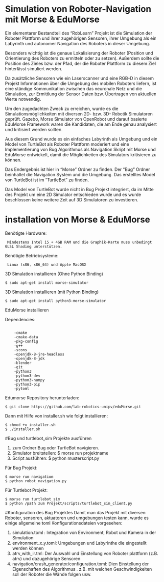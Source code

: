 # Simulation von Roboter-Navigation mit Morse & EduMorse

Ein elementarer Bestandteil des “RobLearn” Projekt ist die Simulation der Roboter Plattform und ihrer zugehörigen Sensoren, ihrer Umgebung als ein Labyrinth und autonomer Navigation des Roboters in dieser Umgebung. 

Besonders wichtig ist  die genaue Lokalisierung der Roboter (Position und Orientierung des Roboters zu ermitteln oder zu setzen). Außerdem sollte die Position des Zieles bzw. der Pfad, der die Roboter Plattform zu diesem Ziel hinterlässt simuliert werden. 

Da zusätzliche Sensoren wie ein Laserscanner und eine RGB-D in diesem Projekt Informationen über die Umgebung des mobilen Roboters liefern, ist eine ständige Kommunikation zwischen das neuronale Netz und die Simulation, zur Ermittlung der Sensor Daten bzw. Übertragen von aktuellen Werte notwendig.

Um den zugedachten Zweck zu erreichen, wurde es die Simulationsmöglichkeiten mit diversen 2D- bzw. 3D- Robotik Simulatoren geprüft. Gazebo, Morse Simulator von OpenRobot und darauf basierte EduMorse Framework waren die Kandidaten, die am Ende genau analysiert und kritisiert werden sollten. 

Aus diesem Grund wurde es ein einfaches Labyrinth als Umgebung und ein Model von TurtleBot als Roboter Plattform moderiert und eine Implementierung von Bug Algorithmus als Navigation Skript mit Morse und EduMorse entwickelt, damit die Möglichkeiten des Simulators kritisieren zu können. 


Das Endergebnis ist hier in “Morse” Ordner zu finden. Der “Bug” Ordner beinhaltet die Navigation System und die Umgebung. Das erstelltes Model von TurtleBot ist im “TurtleBot” zu finden.


Das Model von TurtleBot wurde nicht in Bug Projekt integriert, da im Mitte des Projekt um eine 2D Simulator entschieden wurde und es wurde beschlossen keine weitere Zeit auf 3D Simulatoren zu investieren.

# installation von Morse & EduMorse

Benötigte Hardware:

```
 Mindestens Intel i5 + 4GB RAM und die Graphik-Karte muss unbedingt GLSL Shading unterstützen.
```
Benötigte Betriebsysteme:

```
 Linux (x86, x86_64) und Apple MacOSX
```

3D Simulation installieren (Ohne Python Binding)

```
$ sudo apt-get install morse-simulator
```
3D Simulation installieren (mit Python Binding)

```
$ sudo apt-get install python3-morse-simulator
```

EduMorse installieren

Dependencies:

```

    -cmake
    -cmake-data
    -pkg-config
    -g++
    -scons
    -openjdk-8-jre-headless
    -openjdk-8-jdk
    -blender
    -git
    -python3
    -python3-dev
    -python3-numpy
    -python3-pip
    -pytoml

```
Edumorse Repository herunterladen:

```
$ git clone https://github.com/lab-robotics-unipv/eduMorse.git
```
Dann mit Hilfe von installer.sh wie folgt installieren:

```
$ chmod +x installer.sh
$ ./installer.sh
```
#Bug und turtlebot_sim Projekte ausführen
 
  1. zum Ordner Bug oder TurtleBot navigieren.
  2. Simulator breitstellen: $ morse run projektname
  3. Script ausführen: $ python musterscript.py

Für Bug Projekt:
```
$ morse run navigation
$ python robot_navigation.py
```

Für Turtlebot Projekt:
```
$ morse run turtlebot_sim
$ python /path zum Projekt/scripts/turtlebot_sim_client.py
```

#Konfiguration des Bug Projektes
Damit man das Projekt mit diversen Roboter, sensoren, aktuatoren und umgebungen testen kann, wurde es einige allgemeine toml Konfigurationsdateien vorgesehen:

1. simulation.toml : Integration von Environment, Robot und Kamera in der Simulation
2. environment_x_y.toml: Umgebungen und Labyrinthe die eingestellt werden können
3. atrv_with_ir.tml: Der Auswahl und Einstellung von Roboter plattform (z.B. atrv) und dazugehörige Sensoren
4. navigation/crash_generator/configuration.toml: Dien Einstellung der Eigenschaften des Algorithmus . z.B. mit welchen Geschwindigkeiten soll der Roboter die Wände folgen usw.

 

